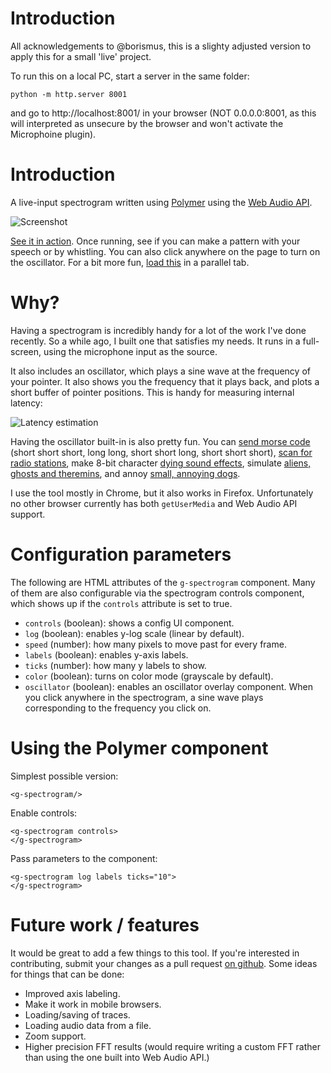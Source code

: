 
# Introduction

All acknowledgements to @borismus, this is a slighty adjusted version to
apply this for a small 'live' project.

To run this on a local PC, start a server in the same folder:

```
python -m http.server 8001
```

and go to http://localhost:8001/ in your browser (NOT 0.0.0.0:8001, as this will interpreted as unsecure by the browser and won't activate the Microphoine plugin).


# Introduction

A live-input spectrogram written using [Polymer][polymer] using the [Web
Audio API][wapi].

![Screenshot](screenshot.png)

[See it in action][demo]. Once running, see if you can make a pattern
with your speech or by whistling. You can also click anywhere on the
page to turn on the oscillator. For a bit more fun, [load this][aphex]
in a parallel tab.

[aphex]: https://www.youtube.com/watch?v=M9xMuPWAZW8&t=5m30s
[polymer]: http://polymer-project.org
[wapi]: http://webaudioapi.com
[demo]: http://borismus.github.io/spectrogram

<!--more-->

# Why?

Having a spectrogram is incredibly handy for a lot of the work I've done
recently. So a while ago, I built one that satisfies my needs. It runs
in a full-screen, using the microphone input as the source.

It also includes an oscillator, which plays a sine wave at the frequency
of your pointer. It also shows you the frequency that it plays back, and
plots a short buffer of pointer positions. This is handy for measuring
internal latency:

![Latency estimation](latency.png)

Having the oscillator built-in is also pretty fun. You can [send morse
code][morse] (short short short, long long, short short long, short
short short), [scan for radio stations][radio], make 8-bit character
[dying sound effects][sfx], simulate [aliens, ghosts and
theremins][ghosts], and annoy [small, annoying dogs][dogs].

I use the tool mostly in Chrome, but it also works in Firefox.
Unfortunately no other browser currently has both `getUserMedia` and Web
Audio API support.

[morse]: sounds/morse.wav
[radio]: sounds/radio.wav
[sfx]: sounds/sfx.wav
[ghosts]: sounds/ghosts.wav
[dogs]: sounds/dogs.wav

# Configuration parameters

The following are HTML attributes of the `g-spectrogram` component. Many
of them are also configurable via the spectrogram controls component,
which shows up if the `controls` attribute is set to true.

- `controls` (boolean): shows a config UI component.
- `log` (boolean): enables y-log scale (linear by default).
- `speed` (number): how many pixels to move past for every frame.
- `labels` (boolean): enables y-axis labels.
- `ticks` (number): how many y labels to show.
- `color` (boolean): turns on color mode (grayscale by default).
- `oscillator` (boolean): enables an oscillator overlay component. When
  you click anywhere in the spectrogram, a sine wave plays corresponding
  to the frequency you click on.


# Using the Polymer component

Simplest possible version:

    <g-spectrogram/>

Enable controls:

    <g-spectrogram controls>
    </g-spectrogram>

Pass parameters to the component:

    <g-spectrogram log labels ticks="10">
    </g-spectrogram>


# Future work / features

It would be great to add a few things to this tool. If you're interested
in contributing, submit your changes as a pull request [on
github][github]. Some ideas for things that can be done:

- Improved axis labeling.
- Make it work in mobile browsers.
- Loading/saving of traces.
- Loading audio data from a file.
- Zoom support.
- Higher precision FFT results (would require writing a custom FFT
  rather than using the one built into Web Audio API.)

[github]: https://github.com/borismus/spectrogram
